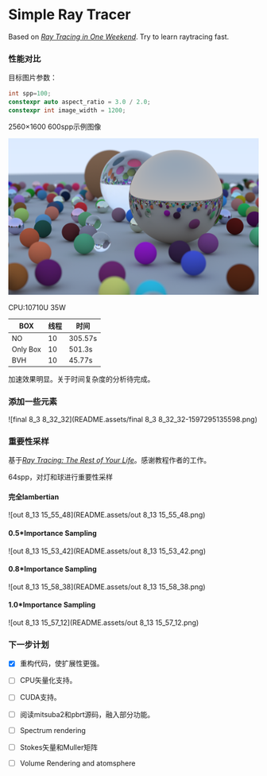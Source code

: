 # Simple Ray Tracer
Based on [_Ray Tracing in One Weekend_](https://raytracing.github.io/books/RayTracingInOneWeekend.html). Try to learn raytracing fast.

### 性能对比

目标图片参数：

```C++
int spp=100;
constexpr auto aspect_ratio = 3.0 / 2.0;
constexpr int image_width = 1200;
```

2560$\times$1600  600spp示例图像

![random_balls](README.assets/random_balls.png)

CPU:10710U 35W

| BOX      | 线程 | 时间    |
| -------- | ---- | ------- |
| NO       | 10   | 305.57s |
| Only Box | 10   | 501.3s  |
| BVH      | 10   | 45.77s  |

加速效果明显。关于时间复杂度的分析待完成。

### 添加一些元素

![final 8_3 8_32_32](README.assets/final 8_3 8_32_32-1597295135598.png)

### 重要性采样

基于[_Ray Tracing: The Rest of Your Life_](https://raytracing.github.io/books/RayTracingTheRestOfYourLife.html)。感谢教程作者的工作。

64spp，对灯和球进行重要性采样

#### 完全lambertian

![out 8_13 15_55_48](README.assets/out 8_13 15_55_48.png)

#### 0.5*Importance Sampling

![out 8_13 15_53_42](README.assets/out 8_13 15_53_42.png)

#### 0.8*Importance Sampling

![out 8_13 15_58_38](README.assets/out 8_13 15_58_38.png)

#### 1.0*Importance Sampling

![out 8_13 15_57_12](README.assets/out 8_13 15_57_12.png)

### 下一步计划

- [x] 重构代码，使扩展性更强。


- [ ] CPU矢量化支持。


- [ ] CUDA支持。
- [ ] 阅读mitsuba2和pbrt源码，融入部分功能。
- [ ] Spectrum rendering

- [ ] Stokes矢量和Muller矩阵
- [ ] Volume Rendering and atomsphere 